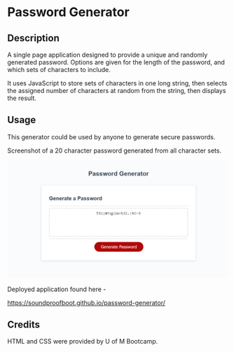 # Password Generator

## Description
A single page application designed to provide a unique and randomly generated password. Options are given for the length of the password, and which sets of characters to include.  

It uses JavaScript to store sets of characters in one long string, then selects the assigned number of characters at random from the string, then displays the result.

## Usage

This generator could be used by anyone to generate secure passwords.

Screenshot of a 20 character password generated from all character sets.

![screenshot of deployment](assets/imgs/password-generator-screenshot.png)

Deployed application found here -

https://soundproofboot.github.io/password-generator/

## Credits

HTML and CSS were provided by U of M Bootcamp.
